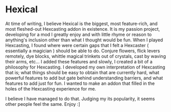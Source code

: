 # Hexical
At time of writing, I believe Hexical is the biggest, most feature-rich, and most fleshed-out Hexcasting addon in existence. It is my passion project, developing for a mod I greatly enjoy and with little rhyme or reason to anything's inclusion other than what I thought would be fun. When I played Hexcasting, I found where were certain gaps that I felt a Hexcaster ( essentially a magician ) should be able to do. Conjure flowers, flick levers remotely, dye blocks, whittle magical trinkets out of crystals, cast by waving their arms, etc... I added these features and slowly, I created a bit of a philosophy for Hexcasting. I developed my own interpretation of Hexcasting that is; what things should be easy to obtain that are currently hard, what powerful features to add but gate behind understanding barriers, and what features to add just for fun. I wanted to make an addon that filled in the holes of the Hexcasting experience for me.

I believe I have managed to do that. Judging my its popularity, it seems other people feel the same. Enjoy :]